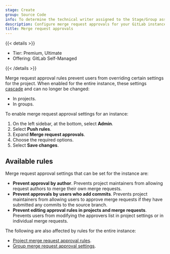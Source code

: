 ```yaml
---
stage: Create
group: Source Code
info: To determine the technical writer assigned to the Stage/Group associated with this page, see https://handbook.gitlab.com/handbook/product/ux/technical-writing/#assignments
description: Configure merge request approvals for your GitLab instance.
title: Merge request approvals
---
```


{{< details >}}

- Tier: Premium, Ultimate
- Offering: GitLab Self-Managed

{{< /details >}}

Merge request approval rules prevent users from overriding certain settings for the project.
When enabled for the entire instance, these settings
[cascade](../user/project/merge_requests/approvals/settings.md#cascade-settings-from-the-instance-or-top-level-group)
and can no longer be changed:

- In projects.
- In groups.

To enable merge request approval settings for an instance:

1. On the left sidebar, at the bottom, select **Admin**.
1. Select **Push rules**.
1. Expand **Merge request approvals**.
1. Choose the required options.
1. Select **Save changes**.

## Available rules

Merge request approval settings that can be set for the instance are:

- **Prevent approval by author**. Prevents project maintainers from allowing request authors to
  merge their own merge requests.
- **Prevent approvals by users who add commits**. Prevents project maintainers from allowing users
  to approve merge requests if they have submitted any commits to the source branch.
- **Prevent editing approval rules in projects and merge requests**. Prevents users from modifying
  the approvers list in project settings or in individual merge requests.

The following are also affected by rules for the entire instance:

- [Project merge request approval rules](../user/project/merge_requests/approvals/_index.md).
- [Group merge request approval settings](../user/group/manage.md#group-merge-request-approval-settings).
